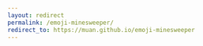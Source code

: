 ```yaml
---
layout: redirect
permalink: /emoji-minesweeper/
redirect_to: https://muan.github.io/emoji-minesweeper
---
```


